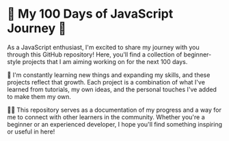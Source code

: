 
# 🚀 My 100 Days of JavaScript Journey 🌟

As a JavaScript enthusiast, I'm excited to share my journey with you through this GitHub repository! Here, you'll find a collection of beginner-style projects that I am aiming working on for the next 100 days.

🌱 I'm constantly learning new things and expanding my skills, and these projects reflect that growth. Each project is a combination of what I've learned from tutorials, my own ideas, and the personal touches I've added to make them my own.

👩‍💻 This repository serves as a documentation of my progress and a way for me to connect with other learners in the community. Whether you're a beginner or an experienced developer, I hope you'll find something inspiring or useful in here!
